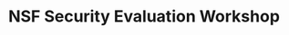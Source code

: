 ---
title: "NSF Security Evaluation Workshop"
project_id: 
date: 
conference_id: ""
presenters:
   - peter_bandettini
summary: "<p>NSF Security Evaluation Workshop, Arlington, VA</p>"
file: /assets/presentations/T178.ppt
filename: T178.ppt
layout: presentation
---